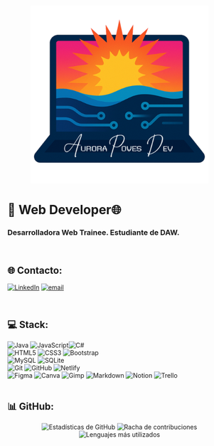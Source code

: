 <p align="center">
  <img src="https://github.com/APoves/APoves/blob/main/logo.png" alt="Mi Logo" width="400"/>
</p>

 

# 👾 Web Developer🌐 <br>

### Desarrolladora Web Trainee. Estudiante de DAW. 
<br>



## 🌐 Contacto:
[![LinkedIn](https://img.shields.io/badge/LinkedIn-%230077B5.svg?logo=linkedin&logoColor=white)](https://linkedin.com/in/www.linkedin.com/in/auroramarinapoves) [![email](https://img.shields.io/badge/Email-D14836?logo=gmail&logoColor=white)](mailto:marinapoves@gmail.com) 


 
<br>

## 💻 Stack:
 ![Java](https://img.shields.io/badge/java-%23ED8B00.svg?style=flat&logo=openjdk&logoColor=white) ![JavaScript](https://img.shields.io/badge/javascript-%23323330.svg?style=flat&logo=javascript&logoColor=%23F7DF1E)![C#](https://img.shields.io/badge/c%23-%23239120.svg?style=flat&logo=csharp&logoColor=white)
<br>
![HTML5](https://img.shields.io/badge/html5-%23E34F26.svg?style=flat&logo=html5&logoColor=white) ![CSS3](https://img.shields.io/badge/css3-%231572B6.svg?style=flat&logo=css3&logoColor=white)  ![Bootstrap](https://img.shields.io/badge/bootstrap-%238511FA.svg?style=flat&logo=bootstrap&logoColor=white) 
<br>
![MySQL](https://img.shields.io/badge/mysql-4479A1.svg?style=flat&logo=mysql&logoColor=white) ![SQLite](https://img.shields.io/badge/sqlite-%2307405e.svg?style=flat&logo=sqlite&logoColor=white) 
<br>
![Git](https://img.shields.io/badge/git-%23F05033.svg?style=flat&logo=git&logoColor=white) ![GitHub](https://img.shields.io/badge/github-%23121011.svg?style=flat&logo=github&logoColor=white)  ![Netlify](https://img.shields.io/badge/netlify-%23000000.svg?style=flat&logo=netlify&logoColor=#00C7B7) 
<br>
![Figma](https://img.shields.io/badge/figma-%23F24E1E.svg?style=flat&logo=figma&logoColor=white) ![Canva](https://img.shields.io/badge/Canva-%2300C4CC.svg?style=flat&logo=Canva&logoColor=white) ![Gimp](https://img.shields.io/badge/Gimp-657D8B?style=flat&logo=gimp&logoColor=FFFFFF) ![Markdown](https://img.shields.io/badge/markdown-%23000000.svg?style=flat&logo=markdown&logoColor=white) ![Notion](https://img.shields.io/badge/Notion-%23000000.svg?style=flat&logo=notion&logoColor=white)  ![Trello](https://img.shields.io/badge/Trello-%23026AA7.svg?style=flat&logo=Trello&logoColor=white) 
<br>
<br>

## 📊 GitHub:
<div align="center">
  <img src="https://github-readme-stats.vercel.app/api?username=APoves&theme=jolly&hide_border=false&include_all_commits=true&count_private=true" alt="Estadísticas de GitHub" />
  <img src="https://nirzak-streak-stats.vercel.app/?user=APoves&theme=jolly&hide_border=false" alt="Racha de contribuciones" />
  <img src="https://github-readme-stats.vercel.app/api/top-langs/?username=APoves&theme=jolly&hide_border=false&include_all_commits=true&count_private=true&layout=compact&include=javascript,java" alt="Lenguajes más utilizados" />
</div>

